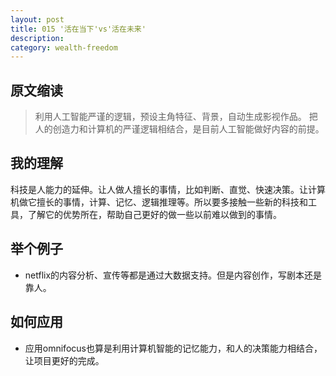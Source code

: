 ```yaml
---
layout: post
title: 015 '活在当下'vs'活在未来'
description: 
category: wealth-freedom
---
```


## 原文缩读

>利用人工智能严谨的逻辑，预设主角特征、背景，自动生成影视作品。
把人的创造力和计算机的严谨逻辑相结合，是目前人工智能做好内容的前提。

## 我的理解
科技是人能力的延伸。让人做人擅长的事情，比如判断、直觉、快速决策。让计算机做它擅长的事情，计算、记忆、逻辑推理等。所以要多接触一些新的科技和工具，了解它的优势所在，帮助自己更好的做一些以前难以做到的事情。

## 举个例子
- netflix的内容分析、宣传等都是通过大数据支持。但是内容创作，写剧本还是靠人。

## 如何应用
- 应用omnifocus也算是利用计算机智能的记忆能力，和人的决策能力相结合，让项目更好的完成。



